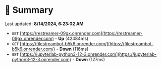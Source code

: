 # 📖 Summary
Last updated: **8/14/2024, 6:23:02 AM**

- `GET` [https://restreamer-09gx.onrender.com](https://restreamer-09gx.onrender.com) - **Up** (42484ms)
- `GET` [https://filestreambot-b5k6.onrender.com/](https://filestreambot-b5k6.onrender.com/) - **Down** (116ms)
- `GET` [https://jupyterlab-python3-12-3.onrender.com](https://jupyterlab-python3-12-3.onrender.com) - **Down** (127ms)
